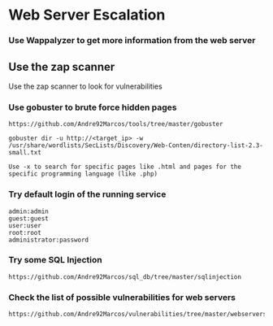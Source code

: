 # Web Server Escalation

### Use Wappalyzer to get more information from the web server

## Use the zap scanner

Use the zap scanner to look for vulnerabilities

### Use gobuster to brute force hidden pages

	https://github.com/Andre92Marcos/tools/tree/master/gobuster

	gobuster dir -u http://<target_ip> -w /usr/share/wordlists/SecLists/Discovery/Web-Conten/directory-list-2.3-small.txt

	Use -x to search for specific pages like .html and pages for the specific programming language (like .php)

### Try default login of the running service

	admin:admin
	guest:guest
	user:user
	root:root
	administrator:password

### Try some SQL Injection

	https://github.com/Andre92Marcos/sql_db/tree/master/sqlinjection

### Check the list of possible vulnerabilities for web servers

	https://github.com/Andre92Marcos/vulnerabilities/tree/master/webservers

